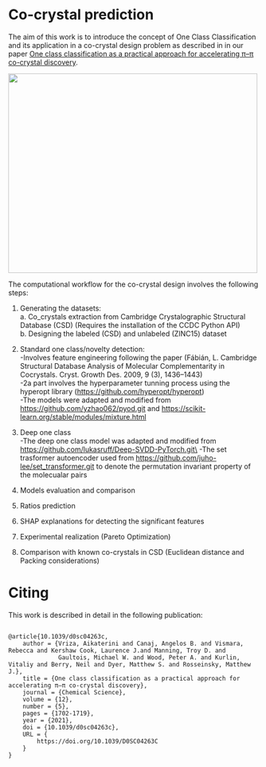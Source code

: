 # Co-crystal prediction
The aim of this work is to introduce the concept of One Class Classification and its application in a co-crystal design problem as described in  in our paper [One class classification as a practical approach for accelerating π–π co-crystal discovery](https://pubs.rsc.org/en/content/articlelanding/2021/sc/d0sc04263c#!divAbstract).



<img src="https://github.com/lrcfmd/cocrystal_design/blob/master/figures/main_fig.png" width="500" height="400">

The computational workflow for the co-crystal design involves the following steps:

1. Generating the datasets:\
a. Co_crystals extraction from Cambridge Crystalographic Structural Database (CSD)
(Requires the installation of the CCDC Python API)\
b. Designing the labeled (CSD) and unlabeled (ZINC15) dataset

2. Standard one class/novelty detection:\
-Involves feature engineering following the paper (Fábián, L. Cambridge Structural Database Analysis of Molecular 
Complementarity in Cocrystals. Cryst. Growth Des. 2009, 9 (3), 1436–1443)\
-2a part involves the hyperparameter tunning process using the hyperopt library (https://github.com/hyperopt/hyperopt) \
-The models were adapted and modified from https://github.com/yzhao062/pyod.git and https://scikit-learn.org/stable/modules/mixture.html

3. Deep one class\
-The deep one class model was adapted and modified from https://github.com/lukasruff/Deep-SVDD-PyTorch.git\
-The set trasformer autoencoder used from https://github.com/juho-lee/set_transformer.git to denote the permutation invariant property of the molecualar pairs

4. Models evaluation and comparison 

5. Ratios prediction

6. SHAP explanations for detecting the significant features

7. Experimental realization (Pareto Optimization)

8. Comparison with known co-crystals in CSD (Euclidean distance and Packing considerations)


# Citing
This work is described in detail in the following publication:
```

@article{10.1039/d0sc04263c,
    author = {Vriza, Aikaterini and Canaj, Angelos B. and Vismara, Rebecca and Kershaw Cook, Laurence J.and Manning, Troy D. and
              Gaultois, Michael W. and Wood, Peter A. and Kurlin, Vitaliy and Berry, Neil and Dyer, Matthew S. and Rosseinsky, Matthew J.},
    title = {One class classification as a practical approach for accelerating π–π co-crystal discovery},
    journal = {Chemical Science},
    volume = {12},
    number = {5},
    pages = {1702-1719},
    year = {2021},
    doi = {10.1039/d0sc04263c},
    URL = { 
        https://doi.org/10.1039/D0SC04263C
    }
}

```
